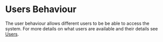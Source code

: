 # Users Behaviour

The user behaviour allows different users to be be able to access the system. For more details on what users are available and their details see [Users](../../admin/site-admin/users.html).
